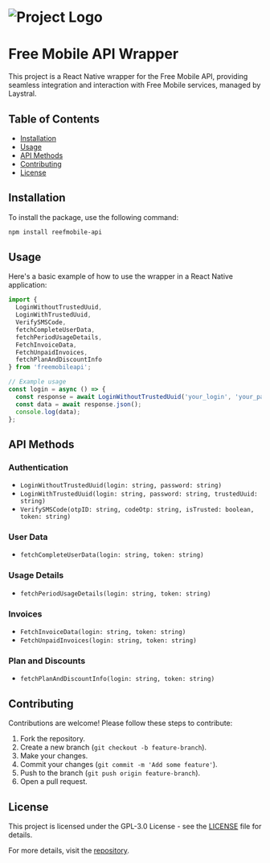 # ![Project Logo]([https://via.placeholder.com/850x400?text=Free](https://raw.githubusercontent.com/Laystral/ReefMobile-API/main/.github/banner.png))

# Free Mobile API Wrapper

This project is a React Native wrapper for the Free Mobile API, providing seamless integration and interaction with Free Mobile services, managed by Laystral.

## Table of Contents

- [Installation](#installation)
- [Usage](#usage)
- [API Methods](#api-methods)
- [Contributing](#contributing)
- [License](#license)

## Installation

To install the package, use the following command:

```sh
npm install reefmobile-api
```

## Usage

Here's a basic example of how to use the wrapper in a React Native application:

```javascript
import { 
  LoginWithoutTrustedUuid, 
  LoginWithTrustedUuid, 
  VerifySMSCode,
  fetchCompleteUserData,
  fetchPeriodUsageDetails,
  FetchInvoiceData,
  FetchUnpaidInvoices,
  fetchPlanAndDiscountInfo
} from 'freemobileapi';

// Example usage
const login = async () => {
  const response = await LoginWithoutTrustedUuid('your_login', 'your_password');
  const data = await response.json();
  console.log(data);
};
```

## API Methods

### Authentication

- `LoginWithoutTrustedUuid(login: string, password: string)`
- `LoginWithTrustedUuid(login: string, password: string, trustedUuid: string)`
- `VerifySMSCode(otpID: string, codeOtp: string, isTrusted: boolean, token: string)`

### User Data

- `fetchCompleteUserData(login: string, token: string)`

### Usage Details

- `fetchPeriodUsageDetails(login: string, token: string)`

### Invoices

- `FetchInvoiceData(login: string, token: string)`
- `FetchUnpaidInvoices(login: string, token: string)`

### Plan and Discounts

- `fetchPlanAndDiscountInfo(login: string, token: string)`

## Contributing

Contributions are welcome! Please follow these steps to contribute:

1. Fork the repository.
2. Create a new branch (`git checkout -b feature-branch`).
3. Make your changes.
4. Commit your changes (`git commit -m 'Add some feature'`).
5. Push to the branch (`git push origin feature-branch`).
6. Open a pull request.

## License

This project is licensed under the GPL-3.0 License - see the [LICENSE](LICENSE) file for details.

For more details, visit the [repository](https://github.com/tryon-dev/freemobileapi).

